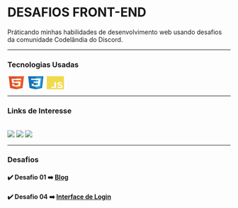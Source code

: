 # DESAFIOS FRONT-END

Práticando minhas habilidades de desenvolvimento web usando desafios da comunidade Codelândia do Discord. 
<hr/>

### Tecnologias Usadas
<div style="display: inline_block">
    <img align="center" alt="Romeu-HTML" height="30" width="40" src="https://raw.githubusercontent.com/devicons/devicon/master/icons/html5/html5-original.svg" />
    <img align="center" alt="Romeu-CSS" height="30" width="40" src="https://raw.githubusercontent.com/devicons/devicon/master/icons/css3/css3-original.svg" />
    <img align="center" alt="Romeu-Js" height="30" width="40" src="https://raw.githubusercontent.com/devicons/devicon/master/icons/javascript/javascript-plain.svg" />
</div>
<hr/>

### Links de Interesse 
<br />
<a href="https://discord.com/invite/QevDJqCzaY" target="_blank"><img src="https://img.shields.io/badge/-Discord-6610F2?style=for-the-badge&logo=discord&logoColor=white" target="_blank"></a>
<a href="https://www.instagram.com/iuricode/" target="_blank"><img src="https://img.shields.io/badge/-Instagram-%23E4405F?style=for-the-badge&logo=instagram&logoColor=white" target="_blank"></a>
<a href="https://github.com/iuricode" target="_blank"><img src="https://img.shields.io/badge/-Github-%5865f2?style=for-the-badge&logo=github&logoColor=white" target="_blank"></a>
<hr/>

### Desafios

#### :heavy_check_mark: Desafio 01 :arrow_right: [Blog](https://github.com/rnevesphp/01-desafio-Blog)
#### :heavy_check_mark: Desafio 04 :arrow_right: [Interface de Login](https://github.com/rnevesphp/04-desafio-Interface-de-Login)
